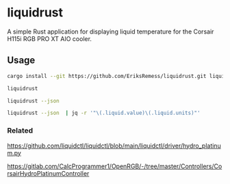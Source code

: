 # liquidrust

A simple Rust application for displaying liquid temperature for the Corsair H115i RGB PRO XT AIO cooler.

## Usage

```zsh
cargo install --git https://github.com/EriksRemess/liquidrust.git liquidrust

liquidrust

liquidrust --json

liquidrust --json  | jq -r '"\(.liquid.value)\(.liquid.units)"'
```


### Related

https://github.com/liquidctl/liquidctl/blob/main/liquidctl/driver/hydro_platinum.py

https://gitlab.com/CalcProgrammer1/OpenRGB/-/tree/master/Controllers/CorsairHydroPlatinumController
